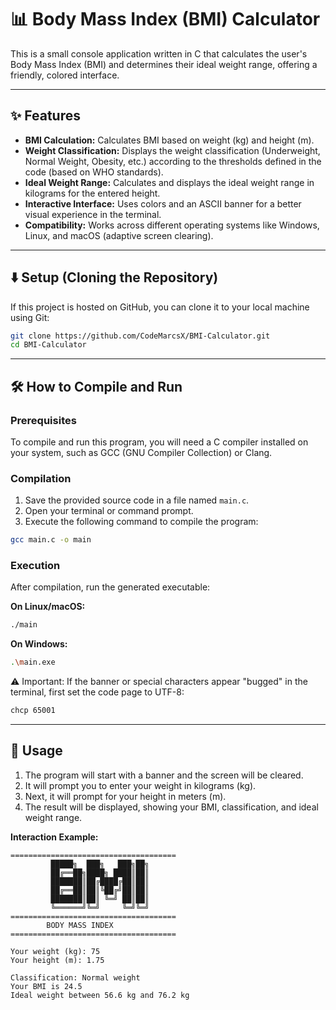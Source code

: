 # 📊 Body Mass Index (BMI) Calculator

This is a small console application written in C that calculates the user's Body Mass Index (BMI) and determines their ideal weight range, offering a friendly, colored interface.

---

## ✨ Features

- **BMI Calculation:** Calculates BMI based on weight (kg) and height (m).  
- **Weight Classification:** Displays the weight classification (Underweight, Normal Weight, Obesity, etc.) according to the thresholds defined in the code (based on WHO standards).  
- **Ideal Weight Range:** Calculates and displays the ideal weight range in kilograms for the entered height.  
- **Interactive Interface:** Uses colors and an ASCII banner for a better visual experience in the terminal.  
- **Compatibility:** Works across different operating systems like Windows, Linux, and macOS (adaptive screen clearing).  

---

## ⬇️ Setup (Cloning the Repository)

If this project is hosted on GitHub, you can clone it to your local machine using Git:

```bash
git clone https://github.com/CodeMarcsX/BMI-Calculator.git
cd BMI-Calculator
````

---

## 🛠️ How to Compile and Run

### Prerequisites

To compile and run this program, you will need a C compiler installed on your system, such as GCC (GNU Compiler Collection) or Clang.

### Compilation

1. Save the provided source code in a file named `main.c`.
2. Open your terminal or command prompt.
3. Execute the following command to compile the program:

```bash
gcc main.c -o main
```

### Execution

After compilation, run the generated executable:

**On Linux/macOS:**

```bash
./main
```

**On Windows:**

```bash
.\main.exe
```
⚠️ Important: If the banner or special characters appear "bugged" in the terminal, first set the code page to UTF-8:
```bash
chcp 65001
```


---

## 🚀 Usage

1. The program will start with a banner and the screen will be cleared.
2. It will prompt you to enter your weight in kilograms (kg).
3. Next, it will prompt for your height in meters (m).
4. The result will be displayed, showing your BMI, classification, and ideal weight range.

**Interaction Example:**

```
=====================================
         █████╗  ███╗   ███╗██╗
         ██╔══██╗████╗ ████║██║
         ███████║██╔████╔██║██║
         ██╔══██║██║╚██╔╝██║██║
         ███████║██║ ╚═╝ ██║██║
         ╚══════╝╚═╝     ╚═╝╚═╝
=====================================
        BODY MASS INDEX
=====================================

Your weight (kg): 75
Your height (m): 1.75

Classification: Normal weight
Your BMI is 24.5
Ideal weight between 56.6 kg and 76.2 kg
